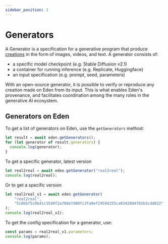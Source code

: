 ```yaml
---
sidebar_position: 3
---
```


# Generators

A Generator is a specification for a generative program that produce [creations](/docs/sdk/creations) in the form of images, videos, and text. A generator consists of:

* a specific model checkpoint (e.g. Stable Diffusion v2.1)
* a container for running inference (e.g. Replicate, Huggingface)
* an input specification (e.g. prompt, seed, parameters)

With an open-source generator, it is possible to verify or reproduce any creation made on Eden from its input. This is what enables Eden's provenance, and facilitates coordination among the many roles in the generative AI ecosystem. 

## Generators on Eden

To get a list of generators on Eden, use the `getGenerators` method:

```js
let result = await eden.getGenerators();
for (let generator of result.generators) {
  console.log(generator);
}
```

To get a specific generator, latest version

```js
let real2real = await eden.getGenerator("real2real");
console.log(real2real);
```

Or to get a specific version

```js
let real2real_v1 = await eden.getGenerator(
    "real2real", 
    "5c0bbf5c9b41c3549f2a70de7d00fc3fa9ef24594255ca0342894f02b3cdd022"
);
console.log(real2real_v1);
```

To get the config specification for a generator, use:

```js
const params = real2real_v1.parameters;
console.log(params);
```